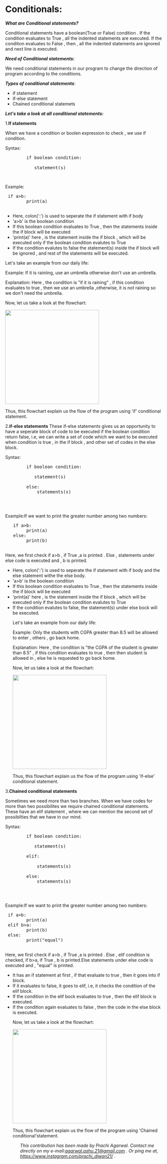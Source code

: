 # **Conditionals:**

***What are Conditional statements?***

Conditional statements have a boolean(True or False) condition . 
If the condition evaluates to True , all the indented statements are executed.
If the condition evaluates to False , then , all the indented statements are ignored and next line is executed.

***Need of Conditional statements:***

We need conditional statements in our program to change the direction of program according to the conditions.

***Types of conditional statements***:
<ul>
<li>if statement</li>
<li>if-else statement</li>
<li>Chained conditional statemets</li>
</ul>


***Let's take a look at all conditional statements:***

1.<b>If statements</b>

When we have a condition or boolen expression to check , we use if condition.

<p>Syntax:</p>
<p><PRE>
        if boolean condition:<br>
           statement(s)</p>
</PRE>
Example:
<PRE> if a>b:
        print(a)
        </PRE>
      <ul>
      <li>Here, colon(':') is used to seperate the if statement with if body</li>
      <li> 'a>b' is the boolean condition</li>
      <li>If this boolean condition evaluates to True , then the statements inside the if block will be executed</li>
      <li>'print(a)' here , is the statement inside the if block , which will be executed only if the boolean condition evalutes to True</li>
      <li>If the condition evalutes to false the statement(s) inside the if block will be ignored , and rest of the statements will be executed.</li>
      </ul>
        <p>Let's take an example from our daily life:</p>
        <p>Example: If it is rainiing, use an umbrella otherwise don't use an umbrella.</p>
        <p>Explanation: Here , the condition is "if it is raining" , if this condition evaluates to true , then we use an umbrella ,otherwise, it is not raining so we don't need the umbrella.</p>
        <p>Now, let us take a look at the flowchart:</p>
       <p> <img src="https://user-images.githubusercontent.com/49331074/92867276-106d0d80-f41e-11ea-8289-d5e9da1d6b34.JPG" width="300" height="300"></p>
        <p>Thus, this flowchart explain us the flow of the program using 'if' conditional statement.</p>

2.<b>if-else statements</b>
        These if-else statements gives us an opportunity to have a seperate block of code to be executed if the boolean condition return false, i.e, we can write a set of code which we want to be executed when condition is true , in the if block , and other set of codes in the else block.
        <p>Syntax:</p>
<p><PRE>
        if boolean condition:<br>
           statement(s)<br>
        else:
            statements(s)
        </p>
</PRE>
Example:If we want to print the greater number among two numbers:
<PRE>   if a>b:
        print(a)
   else:
        print(b)
        </PRE>
       Here, we first check if a>b , if True ,a is printed . Else , statements under else code is executed and , b is printed.
       <ul>
      <li>Here, colon(':') is used to seperate the if statement with if body and the else statement withe the else body.</li>
      <li> 'a>b' is the boolean condition</li>
      <li>If this boolean condition evaluates to True , then the statements inside the if block will be executed</li>
      <li>'print(a)' here , is the statement inside the if block , which will be executed only if the boolean condition evalutes to True</li>
      <li>If the condition evalutes to false, the statement(s) under else bock will be executed. </li>
        <p>Let's take an example from our daily life:</p>
        <p>Example: Only the students with CGPA greater than 8.5 will be allowed to enter , others , go back home.
        <p>Explanation: Here , the condition is "the CGPA of the student is greater than 8.5" , if this condition evaluates to true , then then student is allowed in , else he is requested to go back home.</p>
        <p>Now, let us take a look at the flowchart:</p>
       <p> <img src="https://user-images.githubusercontent.com/49331074/92884784-ce4cc780-f42f-11ea-837b-0ffc530f42e5.JPG"  width="300" height="300"></p>
        <p>Thus, this flowchart explain us the flow of the program using 'if-else' conditional statement.</p>
      </ul>
      
  3.<b>Chained conditional statements</b>
  
  Sometimes we need more than two branches. When we have codes for more than two possibilites we require chained conditional statements.
  These have an elif statement , where we can mention the second set of possibilties that we have in our mind.
    <p>Syntax:</p>
<p><PRE>
        if boolean condition:<br>
           statement(s)<br>
        elif:<br>
            statements(s)<br>
        else:
            statements(s)
        </p>
</PRE>
Example:If we want to print the greater number among two numbers:
<PRE> if a>b:
        print(a)
 elif b>a:
        print(b)
 else:
        print("equal")
        </PRE>
        Here, we first check if a>b , if True ,a is printed . Else , elif condition is checked, if b>a, if True , b is printed.Else statements under else code is executed and , "equal" is printed.
    <ul>
        <li>It has an if statement at first , if that evaluate to true , then it goes into if block.</li>
        <li>If it evaluates to false, it goes to elif, i.e, it checks the condition of the elif block.</li>
        <li>If the condition in the elif bock evaluates to true , then the elif block is executed.</li>
        <li>If the condition again evaluates to false , then the code in the else block is executed.</li>
    <p>Now, let us take a look at the flowchart:</p>
       <p> <img src="https://user-images.githubusercontent.com/49331074/92886465-47005380-f431-11ea-90dc-74c1c5014a7d.JPG" width="300" height="300"></p>
        <p>Thus, this flowchart explain us the flow of the program using 'Chained conditional'statement.</p>
      <ul>
<p>

*This contribution has been made by Prachi Agarwal. Contact me directly on my e-mail:agarwal.ashu.21@gmail.com . Or ping me at, https://www.instagram.com/prachi_diwan21/ .*

</p>

